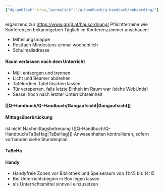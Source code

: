 ```yaml
---
{"dg-publish":true,"permalink":"/q-handbuch/q-handbuch/onboarding/"}
---
```


ergänzend zur https://www.grg3.at/hausordnung/
Pflichttermine wie Konferenzen bekanntgeben
Täglich im Konferenzzimmer anschauen:
* Mitteilungsmappe
* Postfach
Mindestens einmal wöchentlich
* Schulmailadresse
#### Raum verlassen nach dem Unterricht
* Müll entsorgen und trennen
* Licht und Beamer abdrehen
* Tafelordner Tafel löschen lassen
* Tür versperren, falls letzte Einheit im Raum war (siehe WebUntis)
* Sessel hoch nach letzter Unterrichtseinheit 
#### [[Q-Handbuch/Q-Handbuch/Gangaufsicht\|Gangaufsicht]]
#### Mittagsüberbrückung
ist nicht Nachmittagsbetreuung ([[Q-Handbuch/Q-Handbuch/TaBeHag\|TaBeHag]])
Anwesenheiten kontrollieren, sofern vorhanden siehe Stundenplan

#### TaBeHa
#### Handy
* Handyfreie Zonen vor Bibliothek und Speiseraum von 11:45 bis 14:15
* Bei Unterrichtsbeginn in Box legen lassen
* als Unterrichtsmittel sinnvoll einzusetzen

